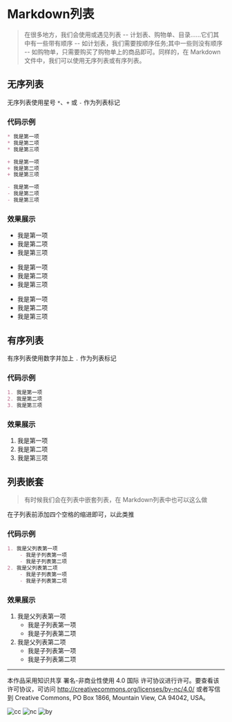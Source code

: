 # Markdown列表

> 在很多地方，我们会使用或遇见列表 -- 计划表、购物单、目录……它们其中有一些带有顺序 -- 如计划表，我们需要按顺序任务;其中一些则没有顺序 -- 如购物单，只需要购买了购物单上的商品即可。同样的，在 Markdown 文件中，我们可以使用无序列表或有序列表。

## 无序列表

无序列表使用星号 `*`、`+` 或 `-` 作为列表标记

### 代码示例

```markdown
* 我是第一项
* 我是第二项
* 我是第三项

+ 我是第一项
+ 我是第二项
+ 我是第三项

- 我是第一项
- 我是第二项
- 我是第三项
```

### 效果展示

* 我是第一项
* 我是第二项
* 我是第三项

+ 我是第一项
+ 我是第二项
+ 我是第三项

- 我是第一项
- 我是第二项
- 我是第三项

## 有序列表

有序列表使用数字并加上 `.` 作为列表标记

### 代码示例

```markdown
1. 我是第一项
2. 我是第二项
3. 我是第三项
```

### 效果展示

1. 我是第一项
2. 我是第二项
3. 我是第三项

## 列表嵌套

> 有时候我们会在列表中嵌套列表，在 Markdown列表中也可以这么做

在子列表前添加四个空格的缩进即可，以此类推

### 代码示例

```markdown
1. 我是父列表第一项
    - 我是子列表第一项
    - 我是子列表第二项
2. 我是父列表第二项
    - 我是子列表第一项
    - 我是子列表第二项
```

### 效果展示

1. 我是父列表第一项
    - 我是子列表第一项
    - 我是子列表第二项
2. 我是父列表第二项
    - 我是子列表第一项
    - 我是子列表第二项

***

本作品采用知识共享 署名-非商业性使用 4.0 国际 许可协议进行许可。要查看该许可协议，可访问 http://creativecommons.org/licenses/by-nc/4.0/ 或者写信到 Creative Commons, PO Box 1866, Mountain View, CA 94042, USA。

![cc](http://ice-kylin.gitee.io/icekylinfigurebed/images/PublicFile/License/cc-colourful.svg) ![nc](http://ice-kylin.gitee.io/icekylinfigurebed/images/PublicFile/License/nc-colourful.svg) ![by](http://ice-kylin.gitee.io/icekylinfigurebed/images/PublicFile/License/by-colourful.svg)